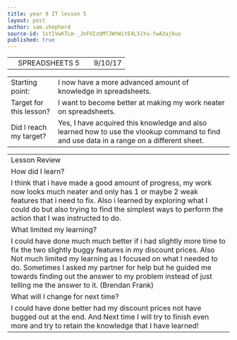 ```yaml
---
title: year 9 IT lesson 5
layout: post
author: sam.shepherd
source-id: 1stIVwKTLm-_JnFUIzUMTJWtWitE4L5iYu-fwA3aj8uo
published: true
---
```

<table>
  <tr>
    <td></td>
    <td>SPREADSHEETS 5</td>
    <td></td>
    <td>9/10/17</td>
  </tr>
</table>


<table>
  <tr>
    <td>Starting point:</td>
    <td>I now have a more advanced amount of knowledge in spreadsheets. </td>
  </tr>
  <tr>
    <td>Target for this lesson?</td>
    <td>I want to become better at making my work neater on spreadsheets.</td>
  </tr>
  <tr>
    <td>Did I reach my target?</td>
    <td>Yes, I have acquired this knowledge and also learned how to use the vlookup command to find and use data in a range on a different sheet.</td>
  </tr>
</table>


<table>
  <tr>
    <td>Lesson Review</td>
  </tr>
  <tr>
    <td>How did I learn?</td>
  </tr>
  <tr>
    <td>I think that i have made a good amount of progress, my work now looks much neater and only has 1 or maybe 2 weak features that i need to fix. Also i learned by exploring what I could do but also trying to find the simplest ways to perform the action that I was instructed to do.
</td>
  </tr>
  <tr>
    <td>What limited my learning?</td>
  </tr>
  <tr>
    <td>I could have done much much better if i had slightly more time to fix the two slightly buggy features in my discount prices. Also Not much limited my learning as I focused on what I needed to do. Sometimes I asked my partner for help but he guided me towards finding out the answer to my problem instead of just telling me the answer to it. (Brendan Frank)</td>
  </tr>
  <tr>
    <td>What will I change for next time?</td>
  </tr>
  <tr>
    <td>I could have done better had my discount prices not have bugged out at the end. And Next time I will try to finish even more and try to retain the knowledge that I have learned!</td>
  </tr>
</table>


